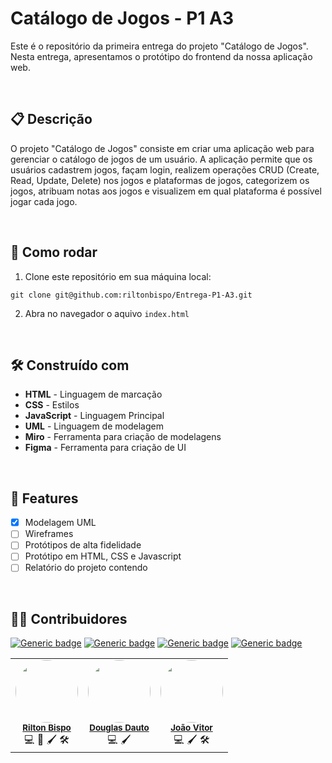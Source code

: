 # Catálogo de Jogos - P1 A3

Este é o repositório da primeira entrega do projeto "Catálogo de Jogos". Nesta entrega, apresentamos o protótipo do frontend da nossa aplicação web.

&nbsp;
&nbsp;
## 📋 Descrição

O projeto "Catálogo de Jogos" consiste em criar uma aplicação web para gerenciar o catálogo de jogos de um usuário. A aplicação permite que os usuários cadastrem jogos, façam login, realizem operações CRUD (Create, Read, Update, Delete) nos jogos e plataformas de jogos, categorizem os jogos, atribuam notas aos jogos e visualizem em qual plataforma é possível jogar cada jogo.

&nbsp;
&nbsp;
## 🔧 Como rodar 

1. Clone este repositório em sua máquina local:

```
git clone git@github.com:riltonbispo/Entrega-P1-A3.git
```

2. Abra no navegador o aquivo `index.html`

&nbsp;
&nbsp;
## 🛠️ Construído com

* **HTML** - Linguagem de marcação
* **CSS** - Estilos
* **JavaScript** - Linguagem Principal
* **UML** - Linguagem de modelagem
* **Miro** - Ferramenta para criação de modelagens
* **Figma** - Ferramenta para criação de UI


&nbsp;
&nbsp;

## 🚀 Features

- [x] Modelagem UML
- [ ] Wireframes
- [ ] Protótipos de alta fidelidade
- [ ] Protótipo em HTML, CSS e Javascript
- [ ] Relatório do projeto contendo

&nbsp;
&nbsp;
## 👨‍💻 Contribuidores
[![Generic badge](https://img.shields.io/badge/💻-Código-14140F.svg)]()
[![Generic badge](https://img.shields.io/badge/📖-Documentação-14140F.svg)]()
[![Generic badge](https://img.shields.io/badge/🖌-Design-14140F.svg)]()
[![Generic badge](https://img.shields.io/badge/🛠-Modelagem-14140F.svg)]()

    
<table>
  <tr>
    <td align="center"><img style="border-radius: 50%;" src="https://avatars.githubusercontent.com/u/98268946?v=4" width="100px;" alt=""/><br /><sub><a href="https://github.com/riltonbispo"><b>Rilton Bispo</b></a></sub><br />💻 📖 🖌 🛠</td>
    <td align="center"><img style="border-radius: 50%;" src="https://avatars.githubusercontent.com/u/94196042?v=4" width="100px;" alt=""/><br /><sub><a href="https://github.com/Douglas-Dauto"><b>Douglas Dauto</b></a></sub><br />💻 🖌</td>
    <td align="center"><img style="border-radius: 50%;" src="https://avatars.githubusercontent.com/u/117868567?v=4" width="100px;" alt=""/><br /><sub><a href="https://github.com/VittorLK"><b>João Vitor</b></a></sub><br />💻 🖌 🛠</td>
  </tr>
</table>

